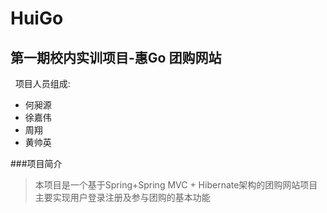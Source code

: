 # HuiGo
## 第一期校内实训项目-惠Go 团购网站
 
项目人员组成:
* 何昶源
* 徐嘉伟
* 周翔
* 黄帅英

###项目简介
>本项目是一个基于Spring+Spring MVC + Hibernate架构的团购网站项目  
主要实现用户登录注册及参与团购的基本功能